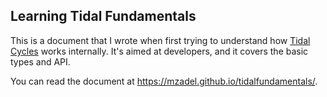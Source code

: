 
## Learning Tidal Fundamentals

This is a document that I wrote when first trying to understand how [Tidal
Cycles](https://tidalcycles.org/) works internally.  It's aimed at developers,
and it covers the basic types and API.

You can read the document at <https://mzadel.github.io/tidalfundamentals/>.

